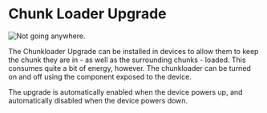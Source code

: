 # Chunk Loader Upgrade

![Not going anywhere.](oredict:oc:chunkLoaderUpgrade)

The Chunkloader Upgrade can be installed in devices to allow them to keep the chunk they are in - as well as the surrounding chunks - loaded. This consumes quite a bit of energy, however. The chunkloader can be turned on and off using the component exposed to the device.

The upgrade is automatically enabled when the device powers up, and automatically disabled when the device powers down.
